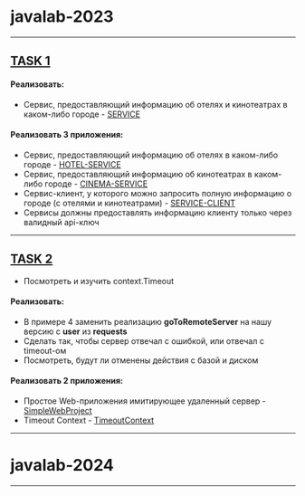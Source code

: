 # javalab-2023
_______
## [TASK 1](https://github.com/beatztw/javalab-2023/tree/main/Microservices)
#### Реализовать:
* Сервис, предоставляющий информацию об отелях и кинотеатрах в каком-либо городе - [SERVICE](https://github.com/beatztw/javalab-2023/tree/main/Microservices/HotelAndCinemaService)
#### Реализовать 3 приложения:
* Сервис, предоставляющий информацию об отелях в каком-либо городе - [HOTEL-SERVICE](https://github.com/beatztw/javalab-2023/tree/main/Microservices/HotelService)
* Сервис, предоставляющий информацию об кинотеатрах в каком-либо городе - [CINEMA-SERVICE](https://github.com/beatztw/javalab-2023/tree/main/Microservices/CinemaService)
* Сервис-клиент, у которого можно запросить полную информацию о городе (с отелями и кинотеатрами) - [SERVICE-CLIENT](https://github.com/beatztw/javalab-2023/tree/main/Microservices/HotelAndCinemaServiceClient)
* Сервисы должны предоставлять информацию клиенту только через валидный api-ключ
-------

## [TASK 2](https://github.com/beatztw/javalab-2023/tree/main/Context)
* Посмотреть и изучить context.Timeout
#### Реализовать:
* В примере 4 заменить реализацию **goToRemoteServer** на нашу версию с **user** из **requests**
* Сделать так, чтобы сервер отвечал с ошибкой, или отвечал с timeout-ом
* Посмотреть, будут ли отменены действия с базой и диском
#### Реализовать 2 приложения:
* Простое Web-приложения имитирующее удаленный сервер - [SimpleWebProject](https://github.com/beatztw/javalab-2023/tree/main/Context/SimpleWebProject)
* Timeout Context - [TimeoutContext](https://github.com/beatztw/javalab-2023/tree/main/Context/TimeoutContext)
-------

# javalab-2024
_______
